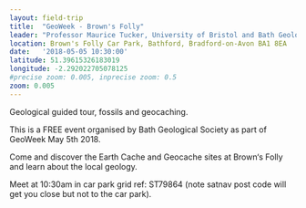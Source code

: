```yaml
---
layout: field-trip
title:  "GeoWeek - Brown's Folly"
leader: "Professor Maurice Tucker, University of Bristol and Bath Geological Society"
location: Brown's Folly Car Park, Bathford, Bradford-on-Avon BA1 8EA
date:   '2018-05-05 10:30:00'
latitude: 51.39615326183019
longitude: -2.292022705078125
#precise zoom: 0.005, inprecise zoom: 0.5
zoom: 0.005
---
```

Geological guided tour, fossils and geocaching.

This is a FREE event organised by Bath Geological Society as part of GeoWeek May 5th 2018.

Come and discover the Earth Cache and Geocache sites at Brown‘s Folly and learn about the local geology.

Meet at 10:30am in car park grid ref: ST79864 (note satnav post code will get you close but not to the car park).